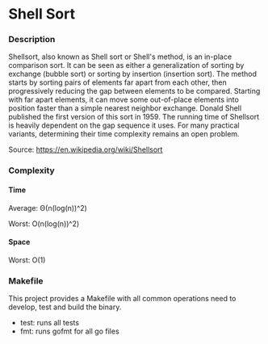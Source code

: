 # Shell Sort


### Description

Shellsort, also known as Shell sort or Shell's method, 
is an in-place comparison sort. It can be seen as either a 
generalization of sorting by exchange (bubble sort) or 
sorting by insertion (insertion sort). The method starts 
by sorting pairs of elements far apart from each other, 
then progressively reducing the gap between elements to be 
compared. Starting with far apart elements, it can move some 
out-of-place elements into position faster than a simple 
nearest neighbor exchange. Donald Shell published the 
first version of this sort in 1959. The running time of 
Shellsort is heavily dependent on the gap sequence it uses. 
For many practical variants, determining their time complexity 
remains an open problem.

Source: https://en.wikipedia.org/wiki/Shellsort


### Complexity


#### Time
Average:
Θ(n(log(n))^2)

Worst:
O(n(log(n))^2)

#### Space
Worst: O(1)


### Makefile

This project provides a Makefile with all common operations need to develop, 
test and build the binary.

* test: runs all tests
* fmt: runs gofmt for all go files
